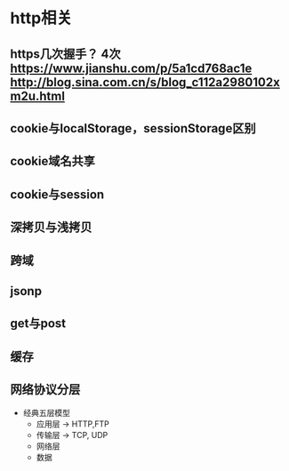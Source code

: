 # http相关

## https几次握手？ 4次  https://www.jianshu.com/p/5a1cd768ac1e  http://blog.sina.com.cn/s/blog_c112a2980102xm2u.html
## cookie与localStorage，sessionStorage区别

## cookie域名共享

## cookie与session

## 深拷贝与浅拷贝

## 跨域

## jsonp

## get与post

## 缓存

## 网络协议分层
- 经典五层模型
  - 应用层 -> HTTP,FTP
  - 传输层 -> TCP, UDP
  - 网络层
  - 数据